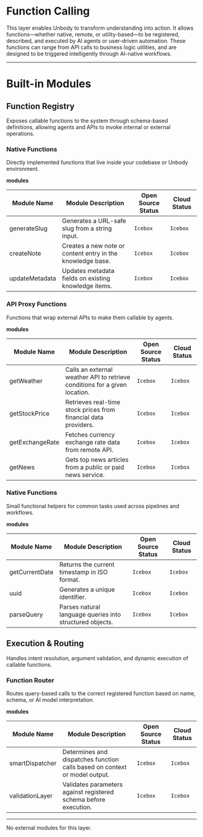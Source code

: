 # Function Calling

This layer enables Unbody to transform understanding into action. It allows functions—whether native, remote, or utility-based—to be registered, described, and executed by AI agents or user-driven automation. These functions can range from API calls to business logic utilities, and are designed to be triggered intelligently through AI-native workflows.

---

# Built-in Modules

## Function Registry

Exposes callable functions to the system through schema-based definitions, allowing agents and APIs to invoke internal or external operations.

### Native Functions

Directly implemented functions that live inside your codebase or Unbody environment.

**modules**

| Module Name | Module Description | Open Source Status | Cloud Status |
| --- | --- | --- | --- |
| generateSlug | Generates a URL-safe slug from a string input. | `Icebox` | `Icebox` |
| createNote | Creates a new note or content entry in the knowledge base. | `Icebox` | `Icebox` |
| updateMetadata | Updates metadata fields on existing knowledge items. | `Icebox` | `Icebox` |

### API Proxy Functions

Functions that wrap external APIs to make them callable by agents.

**modules**

| Module Name | Module Description | Open Source Status | Cloud Status |
| --- | --- | --- | --- |
| getWeather | Calls an external weather API to retrieve conditions for a given location. | `Icebox` | `Icebox` |
| getStockPrice | Retrieves real-time stock prices from financial data providers. | `Icebox` | `Icebox` |
| getExchangeRate | Fetches currency exchange rate data from remote API. | `Icebox` | `Icebox` |
| getNews | Gets top news articles from a public or paid news service. | `Icebox` | `Icebox` |

### Native Functions

Small functional helpers for common tasks used across pipelines and workflows.

**modules**

| Module Name | Module Description | Open Source Status | Cloud Status |
| --- | --- | --- | --- |
| getCurrentDate | Returns the current timestamp in ISO format. | `Icebox` | `Icebox` |
| uuid | Generates a unique identifier. | `Icebox` | `Icebox` |
| parseQuery | Parses natural language queries into structured objects. | `Icebox` | `Icebox` |

## Execution & Routing

Handles intent resolution, argument validation, and dynamic execution of callable functions.

### Function Router

Routes query-based calls to the correct registered function based on name, schema, or AI model interpretation.

**modules**

| Module Name | Module Description | Open Source Status | Cloud Status |
| --- | --- | --- | --- |
| smartDispatcher | Determines and dispatches function calls based on context or model output. | `Icebox` | `Icebox` |
| validationLayer | Validates parameters against registered schema before execution. | `Icebox` | `Icebox` |

---

No external modules for this layer.